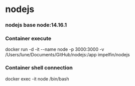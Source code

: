 # nodejs

### nodejs base node:14.16.1

### Container execute
docker run -d -it --name node -p 3000:3000 -v /Users/lune/Documents/GitHub/nodejs:/app impelfin/nodejs 

### Container shell connection
docker exec -it node /bin/bash

